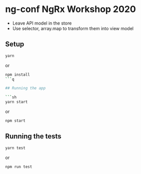 # ng-conf NgRx Workshop 2020

- Leave API model in the store
- Use selector, array.map to transform them into view model

## Setup

```sh
yarn
```

or

````sh
npm install
```q

## Running the app

```sh
yarn start
````

or

```sh
npm start
```

## Running the tests

```sh
yarn test
```

or

```sh
npm run test
```
